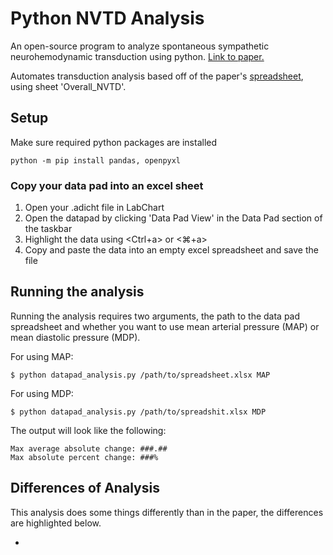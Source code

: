 # Python NVTD Analysis
An open-source program to analyze spontaneous sympathetic neurohemodynamic transduction using python. [Link to paper.](https://pubmed.ncbi.nlm.nih.gov/33596745/)

Automates transduction analysis based off of the paper's [spreadsheet](https://doi.org/10.6084/m9.figshare.13692139), using sheet 'Overall_NVTD'.

## Setup
Make sure required python packages are installed

    python -m pip install pandas, openpyxl

### Copy your data pad into an excel sheet
1. Open your .adicht file in LabChart
2. Open the datapad by clicking 'Data Pad View' in the Data Pad section of the taskbar
3. Highlight the data using <Ctrl+a> or <⌘+a>
4. Copy and paste the data into an empty excel spreadsheet and save the file
   
## Running the analysis
Running the analysis requires two arguments, the path to the data pad spreadsheet and whether you want to use mean arterial pressure (MAP) or mean diastolic pressure (MDP).

For using MAP:

    $ python datapad_analysis.py /path/to/spreadsheet.xlsx MAP

For using MDP:

    $ python datapad_analysis.py /path/to/spreadshit.xlsx MDP


The output will look like the following:

    Max average absolute change: ###.##
    Max absolute percent change: ###%

## Differences of Analysis
This analysis does some things differently than in the paper, the differences are highlighted below.

- 